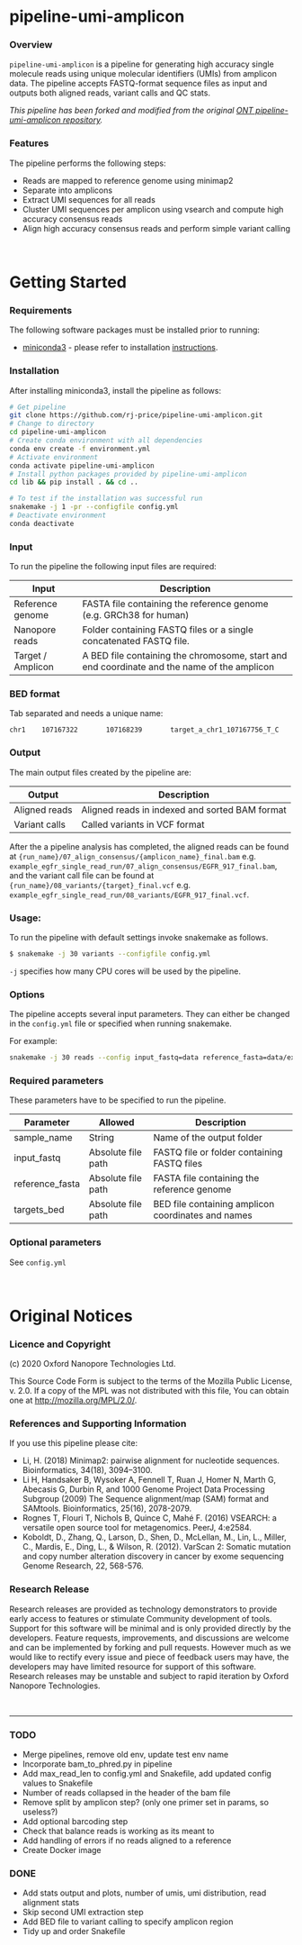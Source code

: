 # pipeline-umi-amplicon

### Overview

`pipeline-umi-amplicon` is a pipeline for generating high accuracy single
molecule reads using unique molecular identifiers (UMIs) from amplicon data.
The pipeline accepts FASTQ-format sequence files as input and outputs both
aligned reads, variant calls and QC stats.

*This pipeline has been forked and modified from the original [ONT pipeline-umi-amplicon repository](https://github.com/nanoporetech/pipeline-umi-amplicon).*

### Features

The pipeline performs the following steps:
- Reads are mapped to reference genome using minimap2
- Separate into amplicons
- Extract UMI sequences for all reads
- Cluster UMI sequences per amplicon using vsearch and compute high accuracy consensus reads
- Align high accuracy consensus reads and perform simple variant calling

<br>


# Getting Started

### Requirements
The following software packages must be installed prior to running:

-  [miniconda3](https://conda.io/miniconda.html) - please refer to installation [instructions](https://conda.io/projects/conda/en/latest/user-guide/install/index.html).

### Installation
After installing miniconda3, install the pipeline as follows:
```bash
# Get pipeline
git clone https://github.com/rj-price/pipeline-umi-amplicon.git 
# Change to directory
cd pipeline-umi-amplicon
# Create conda environment with all dependencies
conda env create -f environment.yml
# Activate environment
conda activate pipeline-umi-amplicon
# Install python packages provided by pipeline-umi-amplicon
cd lib && pip install . && cd ..

# To test if the installation was successful run
snakemake -j 1 -pr --configfile config.yml
# Deactivate environment
conda deactivate
```

### Input

To run the pipeline the following input files are required:

| Input | Description |
|-------|-------------|
| Reference genome | FASTA file containing the reference genome (e.g. GRCh38 for human) |
| Nanopore reads | Folder containing FASTQ files or a single concatenated FASTQ file. |
| Target / Amplicon | A BED file containing the chromosome, start and end coordinate and the name of the amplicon |

### BED format
Tab separated and needs a unique name:
```
chr1    107167322       107168239       target_a_chr1_107167756_T_C
```

### Output

The main output files created by the pipeline are:

| Output | Description |
|--------|-------------|
| Aligned reads | Aligned reads in indexed and sorted BAM format |
| Variant calls | Called variants in VCF format |

After the a pipeline analysis has completed, the aligned reads can be found at `{run_name}/07_align_consensus/{amplicon_name}_final.bam` e.g. `example_egfr_single_read_run/07_align_consensus/EGFR_917_final.bam`, and the variant call file can be found at `{run_name}/08_variants/{target}_final.vcf` e.g. `example_egfr_single_read_run/08_variants/EGFR_917_final.vcf`.

### Usage:

To run the pipeline with default settings invoke snakemake as follows.

```bash
$ snakemake -j 30 variants --configfile config.yml
```

`-j` specifies how many CPU cores will be used by the pipeline.

### Options

The pipeline accepts several input parameters. They can either be changed in the `config.yml` file or specified when running snakemake.

For example:
```bash
snakemake -j 30 reads --config input_fastq=data reference_fasta=data/example_egfr_reference.fasta targets_bed=data/example_egfr_amplicon.bed
```

### Required parameters

These parameters have to be specified to run the pipeline.

| Parameter | Allowed | Description |
|-----------|---------|-------------|
| sample_name | String | Name of the output folder |
| input_fastq | Absolute file path | FASTQ file or folder containing FASTQ files |
| reference_fasta | Absolute file path | FASTA file containing the reference genome |
| targets_bed | Absolute file path | BED file containing amplicon coordinates and names |

### Optional parameters

See `config.yml`

<br>

# Original Notices
### Licence and Copyright

(c) 2020 Oxford Nanopore Technologies Ltd.

This Source Code Form is subject to the terms of the Mozilla Public License, v. 2.0. If a copy of the MPL was not distributed with this file, You can obtain one at http://mozilla.org/MPL/2.0/.

### References and Supporting Information
If you use this pipeline please cite:

- Li, H. (2018) Minimap2: pairwise alignment for nucleotide sequences. Bioinformatics, 34(18), 3094–3100.
- Li H, Handsaker B, Wysoker A, Fennell T, Ruan J, Homer N, Marth G, Abecasis G, Durbin R, and 1000 Genome Project Data Processing Subgroup (2009) The Sequence alignment/map (SAM) format and SAMtools. Bioinformatics, 25(16), 2078-2079.
- Rognes T, Flouri T, Nichols B, Quince C, Mahé F. (2016) VSEARCH: a versatile open source tool for metagenomics. PeerJ, 4:e2584.
- Koboldt, D., Zhang, Q., Larson, D., Shen, D., McLellan, M., Lin, L., Miller, C., Mardis, E., Ding, L., & Wilson, R. (2012). VarScan 2: Somatic mutation and copy number alteration discovery in cancer by exome sequencing Genome Research, 22, 568-576.

### Research Release

Research releases are provided as technology demonstrators to provide early
access to features or stimulate Community development of tools. Support for this
software will be minimal and is only provided directly by the developers.
Feature requests, improvements, and discussions are welcome and can be
implemented by forking and pull requests. However much as we would like to
rectify every issue and piece of feedback users may have, the developers may
have limited resource for support of this software. Research releases may be
unstable and subject to rapid iteration by Oxford Nanopore Technologies.

<br>

******************
### TODO
- Merge pipelines, remove old env, update test env name
- Incorporate bam_to_phred.py in pipeline
- Add max_read_len to config.yml and Snakefile, add updated config values to Snakefile
- Number of reads collapsed in the header of the bam file 
- Remove split by amplicon step? (only one primer set in params, so useless?)
- Add optional barcoding step
- Check that balance reads is working as its meant to
- Add handling of errors if no reads aligned to a reference
- Create Docker image

### DONE
- Add stats output and plots, number of umis, umi distribution, read alignment stats
- Skip second UMI extraction step
- Add BED file to variant calling to specify amplicon region
- Tidy up and order Snakefile
